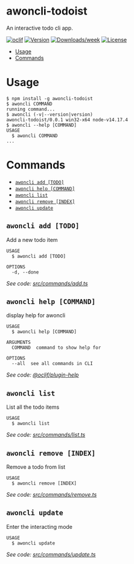 awoncli-todoist
===============

An interactive todo cli app.

[![oclif](https://img.shields.io/badge/cli-oclif-brightgreen.svg)](https://oclif.io)
[![Version](https://img.shields.io/npm/v/awoncli-todoist.svg)](https://npmjs.org/package/awoncli-todoist)
[![Downloads/week](https://img.shields.io/npm/dw/awoncli-todoist.svg)](https://npmjs.org/package/awoncli-todoist)
[![License](https://img.shields.io/npm/l/awoncli-todoist.svg)](https://github.com/Desktop/awoncli-todoist/blob/master/package.json)

<!-- toc -->
* [Usage](#usage)
* [Commands](#commands)
<!-- tocstop -->
# Usage
<!-- usage -->
```sh-session
$ npm install -g awoncli-todoist
$ awoncli COMMAND
running command...
$ awoncli (-v|--version|version)
awoncli-todoist/0.0.1 win32-x64 node-v14.17.4
$ awoncli --help [COMMAND]
USAGE
  $ awoncli COMMAND
...
```
<!-- usagestop -->
# Commands
<!-- commands -->
* [`awoncli add [TODO]`](#awoncli-add-todo)
* [`awoncli help [COMMAND]`](#awoncli-help-command)
* [`awoncli list`](#awoncli-list)
* [`awoncli remove [INDEX]`](#awoncli-remove-index)
* [`awoncli update`](#awoncli-update)

## `awoncli add [TODO]`

Add a new todo item

```
USAGE
  $ awoncli add [TODO]

OPTIONS
  -d, --done
```

_See code: [src/commands/add.ts](https://github.com/Desktop/awoncli-todoist/blob/v0.0.1/src/commands/add.ts)_

## `awoncli help [COMMAND]`

display help for awoncli

```
USAGE
  $ awoncli help [COMMAND]

ARGUMENTS
  COMMAND  command to show help for

OPTIONS
  --all  see all commands in CLI
```

_See code: [@oclif/plugin-help](https://github.com/oclif/plugin-help/blob/v3.2.2/src/commands/help.ts)_

## `awoncli list`

List all the todo items

```
USAGE
  $ awoncli list
```

_See code: [src/commands/list.ts](https://github.com/Desktop/awoncli-todoist/blob/v0.0.1/src/commands/list.ts)_

## `awoncli remove [INDEX]`

Remove a todo from list

```
USAGE
  $ awoncli remove [INDEX]
```

_See code: [src/commands/remove.ts](https://github.com/Desktop/awoncli-todoist/blob/v0.0.1/src/commands/remove.ts)_

## `awoncli update`

Enter the interacting mode

```
USAGE
  $ awoncli update
```

_See code: [src/commands/update.ts](https://github.com/Desktop/awoncli-todoist/blob/v0.0.1/src/commands/update.ts)_
<!-- commandsstop -->
